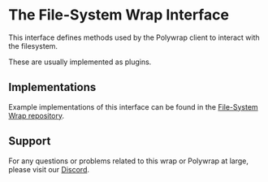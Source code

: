 # The File-System Wrap Interface

This interface defines methods used by the Polywrap client to interact with the filesystem.

These are usually implemented as plugins.

## Implementations
Example implementations of this interface can be found in the [File-System Wrap repository](https://github.com/polywrap/file-system/tree/master/implementations).

## Support
For any questions or problems related to this wrap or Polywrap at large, please visit our [Discord](https://discord.polywrap.io).
